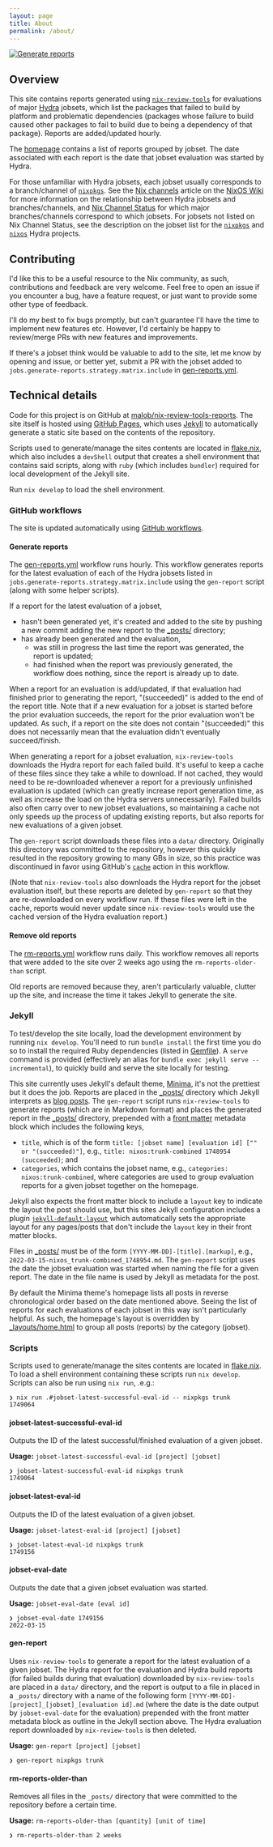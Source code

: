 ```yaml
---
layout: page
title: About
permalink: /about/
---
```


[![Generate reports](https://github.com/malob/nix-review-tools-reports/actions/workflows/gen-reports.yml/badge.svg?branch=master)](https://github.com/malob/nix-review-tools-reports/actions/workflows/gen-reports.yml)

## Overview

This site contains reports generated using [`nix-review-tools`](https://github.com/nix-community/nix-review-tools) for evaluations of major [Hydra](https://hydra.nixos.org) jobsets, which list the packages that failed to build by platform and problematic dependencies (packages whose failure to build caused other packages to fail to build due to being a dependency of that package). Reports are added/updated hourly.

The [homepage](https://malob.github.io/nix-review-tools-reports/) contains a list of reports grouped by jobset. The date associated with each report is the date that jobset evaluation was started by Hydra.

For those unfamiliar with Hydra jobsets, each jobset usually corresponds to a branch/channel of [`nixpkgs`](https://github.com/NixOS/nixpkgs). See the [Nix channels](https://nixos.wiki/wiki/Nix_channels) article on the [NixOS Wiki](https://nixos.wiki) for more information on the relationship between Hydra jobsets and branches/channels, and [Nix Channel Status](https://status.nixos.org) for which major branches/channels correspond to which jobsets. For jobsets not listed on Nix Channel Status, see the description on the jobset list for the [`nixpkgs`](https://hydra.nixos.org/project/nixpkgs) and [`nixos`](https://hydra.nixos.org/project/nixos) Hydra projects.

## Contributing

I'd like this to be a useful resource to the Nix community, as such, contributions and feedback are very welcome. Feel free to open an issue if you encounter a bug, have a feature request, or just want to provide some other type of feedback.

I'll do my best to fix bugs promptly, but can't guarantee I'll have the time to implement new features etc. However, I'd certainly be happy to review/merge PRs with new features and improvements.

If there's a jobset think would be valuable to add to the site, let me know by opening and issue, or better yet, submit a PR with the jobset added to `jobs.generate-reports.strategy.matrix.include` in [gen-reports.yml](https://github.com/malob/nix-review-tools-reports/blob/master/.github/workflows/gen-reports.yml).

## Technical details

Code for this project is on GitHub at [malob/nix-review-tools-reports](https://github.com/malob/nix-review-tools-reports). The site itself is hosted using [GitHub Pages](https://pages.github.com), which uses [Jekyll](https://jekyllrb.com) to automatically generate a static site based on the contents of the repository.

Scripts used to generate/manage the sites contents are located in [flake.nix](https://github.com/malob/nix-review-tools-reports/blob/master/flake.nix), which also includes a `devShell` output that creates a shell environment that contains said scripts, along with `ruby` (which includes `bundler`) required for local development of the Jekyll site.

Run `nix develop` to load the shell environment.

### GitHub workflows

The site is updated automatically using [GitHub workflows](https://docs.github.com/en/actions/using-workflows).

#### Generate reports

The [gen-reports.yml](https://github.com/malob/nix-review-tools-reports/blob/master/.github/workflows/gen-reports.yml) workflow runs hourly. This workflow generates reports for the latest evaluation of each of the Hydra jobsets listed in `jobs.generate-reports.strategy.matrix.include` using the `gen-report` script (along with some helper scripts).

If a report for the latest evaluation of a jobset,

* hasn't been generated yet, it's created and added to the site by pushing a new commit adding the new report to the [_posts/](https://github.com/malob/nix-review-tools-reports/tree/master/_posts) directory;
* has already been generated and the evaluation,
  * was still in progress the last time the report was generated, the report is updated;
  * had finished when the report was previously generated, the workflow does nothing, since the report is already up to date.

When a report for an evaluation is add/updated, if that evaluation had finished prior to generating the report, "(succeeded)" is added to the end of the report title. Note that if a new evaluation for a jobset is started before the prior evaluation succeeds, the report for the prior evaluation won't be updated. As such, if a report on the site does not contain "(succeeded)" this does not necessarily mean that the evaluation didn't eventually succeed/finish.

When generating a report for a jobset evaluation, `nix-review-tools` downloads the Hydra report for each failed build. It's useful to keep a cache of these files since they take a while to download. If not cached, they would need to be re-downloaded whenever a report for a previously unfinished evaluation is updated (which can greatly increase report generation time, as well as increase the load on the Hydra servers unnecessarily). Failed builds also often carry over to new jobset evaluations, so maintaining a cache not only speeds up the process of updating existing reports, but also reports for new evaluations of a given jobset.

The `gen-report` script downloads these files into a `data/` directory. Originally this directory was committed to the repository, however this quickly resulted in the repository growing to many GBs in size, so this practice was discontinued in favor using GitHub's [`cache`](https://github.com/actions/cache) action in this workflow.

(Note that `nix-review-tools` also downloads the Hydra report for the jobset evaluation itself, but these reports are deleted by `gen-report` so that they are re-downloaded on every workflow run. If these files were left in the cache, reports would never update since `nix-review-tools` would use the cached version of the Hydra evaluation report.)

#### Remove old reports

The [rm-reports.yml](https://github.com/malob/nix-review-tools-reports/blob/master/.github/workflows/rm-reports.yml) workflow runs daily. This workflow removes all reports that were added to the site over 2 weeks ago using the `rm-reports-older-than` script.

Old reports are removed because they, aren't particularly valuable, clutter up the site, and increase the time it takes Jekyll to generate the site.

### Jekyll

To test/develop the site locally, load the development environment by running `nix develop`. You'll need to run `bundle install` the first time you do so to install the required Ruby dependencies (listed in [Gemfile](https://github.com/malob/nix-review-tools-reports/blob/master/Gemfile)). A `serve` command is provided (effectively an alias for `bundle exec jekyll serve --incremental`), to quickly build and serve the site locally for testing.

This site currently uses Jekyll's default theme, [Minima](https://github.com/jekyll/minima), it's not the prettiest but it does the job. Reports are placed in the [_posts/](https://github.com/malob/nix-review-tools-reports/tree/master/_posts) directory which Jekyll interprets as [blog posts](https://jekyllrb.com/docs/posts/). The `gen-report` script runs `nix-review-tools` to generate reports (which are in Markdown format) and places the generated report in the [_posts/](https://github.com/malob/nix-review-tools-reports/tree/master/_posts) directory, prepended with a [front matter](https://jekyllrb.com/docs/front-matter/) metadata block which includes the following keys,

* `title`, which is of the form `title: [jobset name] [evaluation id] ["" or "(succeeded)"]`, e.g., `title: nixos:trunk-combined 1748954 (succeeded)`; and
* `categories`, which contains the jobset name, e.g., `categories: nixos:trunk-combined`, where categories are used to group evaluation reports for a given jobset together on the homepage.

Jekyll also expects the front matter block to include a `layout` key to indicate the layout the post should use, but this sites Jekyll configuration includes a plugin [`jekyll-default-layout`](https://github.com/benbalter/jekyll-default-layout) which automatically sets the appropriate layout for any pages/posts that don't include the `layout` key in their front matter blocks.

Files in [_posts/](https://github.com/malob/nix-review-tools-reports/tree/master/_posts) must be of the form `[YYYY-MM-DD]-[title].[markup]`, e.g., `2022-03-15-nixos_trunk-combined_1748954.md`. The `gen-report` script uses the date the jobset evaluation was started when naming the file for a given report. The date in the file name is used by Jekyll as metadata for the post.

By default the Minima theme's homepage lists all posts in reverse chronological order based on the date mentioned above. Seeing the list of reports for each evaluations of each jobset in this way isn't particularly helpful. As such, the homepage's layout is overridden by [_layouts/home.html](https://github.com/malob/nix-review-tools-reports/blob/master/_layouts/home.html) to group all posts (reports) by the category (jobset).

### Scripts

Scripts used to generate/manage the sites contents are located in [flake.nix](https://github.com/malob/nix-review-tools-reports/blob/master/flake.nix). To load a shell environment containing these scripts run `nix develop`. Scripts can also be run using `nix run`, .e.g.:

```console
❯ nix run .#jobset-latest-successful-eval-id -- nixpkgs trunk
1749064
```

#### jobset-latest-successful-eval-id

Outputs the ID of the latest successful/finished evaluation of a given jobset.

**Usage:** `jobset-latest-successful-eval-id [project] [jobset]`

```console
❯ jobset-latest-successful-eval-id nixpkgs trunk
1749064
```

#### jobset-latest-eval-id

Outputs the ID of the latest evaluation of a given jobset.

**Usage:** `jobset-latest-eval-id [project] [jobset]`

```console
❯ jobset-latest-eval-id nixpkgs trunk
1749156
```

#### jobset-eval-date

Outputs the date that a given jobset evaluation was started.

**Usage:** `jobset-eval-date [eval id]`

```console
❯ jobset-eval-date 1749156
2022-03-15
```

#### gen-report

Uses `nix-review-tools` to generate a report for the latest evaluation of a given jobset. The Hydra report for the evaluation and Hydra build reports (for failed builds during that evaluation) downloaded by `nix-review-tools` are placed in a `data/` directory, and the report is output to a file in placed in a `_posts/` directory with a name of the following form `[YYYY-MM-DD]-[project]_[jobset]_[evaluation id].md` (where the date is the date output by `jobset-eval-date` for the evaluation) prepended with the front matter metadata block as outline in the Jekyll section above. The Hydra evaluation report downloaded by `nix-review-tools` is then deleted.

**Usage:** `gen-report [project] [jobset]`

```console
❯ gen-report nixpkgs trunk
```

#### rm-reports-older-than

Removes all files in the `_posts/` directory that were committed to the repository before a certain time.

**Usage:** `rm-reports-older-than [quantity] [unit of time]`

```console
❯ rm-reports-older-than 2 weeks
```
